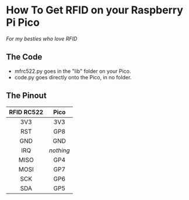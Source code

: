 # How To Get RFID on your Raspberry Pi Pico
*For my besties who love RFID*

## The Code
- mfrc522.py goes in the "lib" folder on your Pico.
- code.py goes directly onto the Pico, in no folder.

## The Pinout
|RFID RC522 | Pico|
|:---:| :---:|
|3V3 | 3V3|
|RST|GP8|
|GND|GND|
|IRQ| *nothing*|
|MISO| GP4|
|MOSI| GP7|
|SCK|GP6|
|SDA|GP5|

